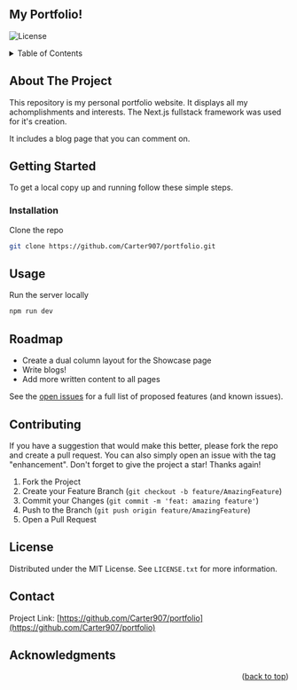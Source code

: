 ## My Portfolio!

![License](https://img.shields.io/badge/license-MIT-orange.svg) <!-- Replace with your license -->



<!-- Improved compatibility of back to top link: See: https://github.com/othneildrew/Best-README-Template/pull/73 -->
<a id="readme-top"></a>




<!-- TABLE OF CONTENTS -->
<details>
  <summary>Table of Contents</summary>
  <ol>
    <li>
      <a href="#about-the-project">About The Project</a>
    </li>
    <li>
      <a href="#getting-started">Getting Started</a>
      <ul>
        <li><a href="#installation">Installation</a></li>
      </ul>
    </li>
    <li><a href="#usage">Usage</a></li>
    <li><a href="#roadmap">Roadmap</a></li>
    <li><a href="#contributing">Contributing</a></li>
    <li><a href="#license">License</a></li>
    <li><a href="#contact">Contact</a></li>
  </ol>
</details>



<!-- ABOUT THE PROJECT -->
## About The Project

This repository is my personal portfolio website. It displays all my achomplishments and interests. The Next.js fullstack framework was used for it's creation. 

It includes a blog page that you can comment on.


<!-- GETTING STARTED -->
## Getting Started

To get a local copy up and running follow these simple steps.


### Installation

Clone the repo
   ```sh
   git clone https://github.com/Carter907/portfolio.git
   ```

## Usage

Run the server locally
```sh
npm run dev
```



<!-- ROADMAP -->
## Roadmap

- Create a dual column layout for the Showcase page
- Write blogs!
- Add more written content to all pages


See the [open issues](https://github.com/Carter907/portfolio/issues) for a full list of proposed features (and known issues).




<!-- CONTRIBUTING -->
## Contributing

If you have a suggestion that would make this better, please fork the repo and create a pull request. You can also simply open an issue with the tag "enhancement".
Don't forget to give the project a star! Thanks again!

1. Fork the Project
2. Create your Feature Branch (`git checkout -b feature/AmazingFeature`)
3. Commit your Changes (`git commit -m 'feat: amazing feature'`)
4. Push to the Branch (`git push origin feature/AmazingFeature`)
5. Open a Pull Request


<!-- LICENSE -->
## License

Distributed under the MIT License. See `LICENSE.txt` for more information.



<!-- CONTACT -->
## Contact

Project Link: [https://github.com/Carter907/portfolio](https://github.com/Carter907/portfolio)



<!-- ACKNOWLEDGMENTS -->
## Acknowledgments

<p align="right">(<a href="#readme-top">back to top</a>)</p>
